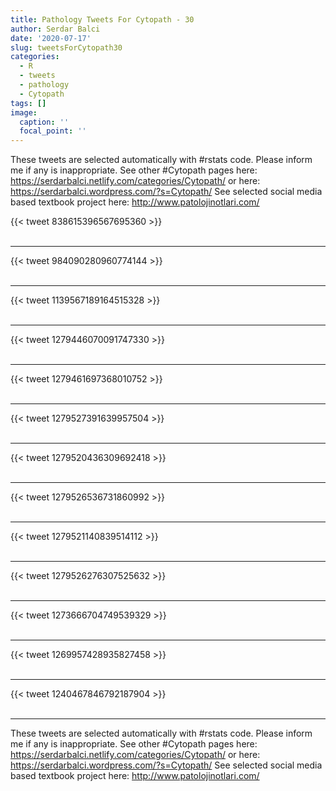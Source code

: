```yaml
---
title: Pathology Tweets For Cytopath - 30
author: Serdar Balci
date: '2020-07-17'
slug: tweetsForCytopath30
categories:
  - R
  - tweets
  - pathology
  - Cytopath
tags: []
image:
  caption: ''
  focal_point: ''
---
```



These tweets are selected automatically with #rstats code. Please inform me if any is inappropriate.
See other #Cytopath pages here: https://serdarbalci.netlify.com/categories/Cytopath/  or here: https://serdarbalci.wordpress.com/?s=Cytopath/ 
See selected social media based textbook project here: http://www.patolojinotlari.com/

{{< tweet 838615396567695360 >}}
<br>
<br>
<hr>
{{< tweet 984090280960774144 >}}
<br>
<br>
<hr>
{{< tweet 1139567189164515328 >}}
<br>
<br>
<hr>
{{< tweet 1279446070091747330 >}}
<br>
<br>
<hr>
{{< tweet 1279461697368010752 >}}
<br>
<br>
<hr>
{{< tweet 1279527391639957504 >}}
<br>
<br>
<hr>
{{< tweet 1279520436309692418 >}}
<br>
<br>
<hr>
{{< tweet 1279526536731860992 >}}
<br>
<br>
<hr>
{{< tweet 1279521140839514112 >}}
<br>
<br>
<hr>
{{< tweet 1279526276307525632 >}}
<br>
<br>
<hr>
{{< tweet 1273666704749539329 >}}
<br>
<br>
<hr>
{{< tweet 1269957428935827458 >}}
<br>
<br>
<hr>
{{< tweet 1240467846792187904 >}}
<br>
<br>
<hr>


These tweets are selected automatically with #rstats code. Please inform me if any is inappropriate.
See other #Cytopath pages here: https://serdarbalci.netlify.com/categories/Cytopath/  or here: https://serdarbalci.wordpress.com/?s=Cytopath/ 
See selected social media based textbook project here: http://www.patolojinotlari.com/
